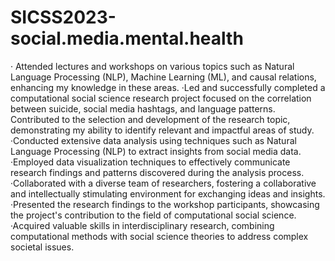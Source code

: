 # SICSS2023-social.media.mental.health
· Attended lectures and workshops on various topics such as Natural Language Processing (NLP), Machine Learning (ML), and causal relations, enhancing my knowledge in these areas. 
·Led and successfully completed a computational social science research project focused on the correlation between suicide, social media hashtags, and language patterns. Contributed to the selection and development of the research topic, demonstrating my ability to identify relevant and impactful areas of study. 
·Conducted extensive data analysis using techniques such as Natural Language Processing (NLP) to extract insights from social media data.
·Employed data visualization techniques to effectively communicate research findings and patterns discovered during the analysis process.
·Collaborated with a diverse team of researchers, fostering a collaborative and intellectually stimulating environment for exchanging ideas and insights.
·Presented the research findings to the workshop participants, showcasing the project's contribution to the field of computational social science.
·Acquired valuable skills in interdisciplinary research, combining computational methods with social science theories to address complex societal issues.
